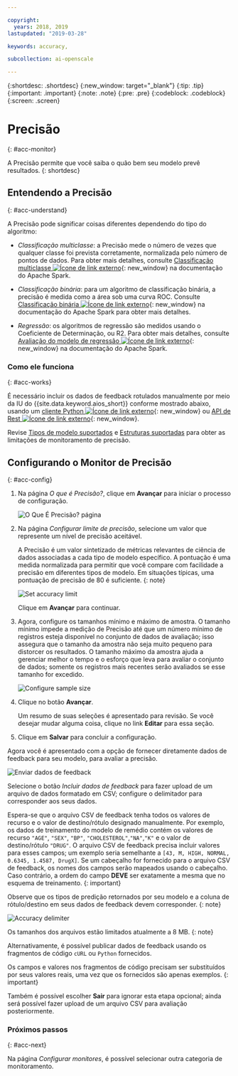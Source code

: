 ```yaml
---

copyright:
  years: 2018, 2019
lastupdated: "2019-03-28"

keywords: accuracy, 

subcollection: ai-openscale

---
```


{:shortdesc: .shortdesc}
{:new_window: target="_blank"}
{:tip: .tip}
{:important: .important}
{:note: .note}
{:pre: .pre}
{:codeblock: .codeblock}
{:screen: .screen}

# Precisão
{: #acc-monitor}

A Precisão permite que você saiba o quão bem seu modelo prevê resultados.
{: shortdesc}

## Entendendo a Precisão
{: #acc-understand}

A Precisão pode significar coisas diferentes dependendo do tipo do algoritmo:

- *Classificação multiclasse*: a Precisão mede o número de vezes que qualquer classe foi prevista corretamente, normalizada pelo número de pontos de dados. Para obter mais detalhes, consulte [Classificação multiclasse ![Ícone de link externo](../../icons/launch-glyph.svg "Ícone de link externo")](https://spark.apache.org/docs/2.1.0/mllib-evaluation-metrics.html#multiclass-classification){: new_window} na documentação do Apache Spark.

- *Classificação binária*: para um algoritmo de classificação binária, a precisão é medida como a área sob uma curva ROC. Consulte [Classificação binária ![Ícone de link externo](../../icons/launch-glyph.svg "Ícone de link externo")](https://spark.apache.org/docs/2.1.0/mllib-evaluation-metrics.html#binary-classification){: new_window} na documentação do Apache Spark para obter mais detalhes.

- *Regressão*: os algoritmos de regressão são medidos usando o Coeficiente de Determinação, ou R2. Para obter mais detalhes, consulte [Avaliação do modelo de regressão ![Ícone de link externo](../../icons/launch-glyph.svg "Ícone de link externo")](https://spark.apache.org/docs/2.1.0/mllib-evaluation-metrics.html#regression-model-evaluation){: new_window} na documentação do Apache Spark.

### Como ele funciona
{: #acc-works}

É necessário incluir os dados de feedback rotulados manualmente por meio da IU do {{site.data.keyword.aios_short}} conforme mostrado abaixo, usando um [cliente Python ![Ícone de link externo](../../icons/launch-glyph.svg "Ícone de link externo")](http://ai-openscale-python-client.mybluemix.net/#feedbacklogging){: new_window} ou [API de Rest ![Ícone de link externo](../../icons/launch-glyph.svg "Ícone de link externo")](https://cloud.ibm.com/apidocs/ai-openscale#post-feedback-payload){: new_window}.

Revise [Tipos de modelo suportados](/docs/services/ai-openscale?topic=ai-openscale-in-ov#in-mod) e [Estruturas suportadas](/docs/services/ai-openscale?topic=ai-openscale-in-ov#in-fram) para obter as limitações de monitoramento de precisão.

<!---
You need to add manually-labelled data into your feedback table for the accuracy computation to trigger. The feedback table is in the posgres schema with the name <model_id>_feedback.

You can create a performance monitoring system for your predictive models by creating an evaluation instance, and then defining the metrics and triggers for the automatic retraining and deploying of the new model. Spark, Keras and TensorFlow models are supported at this stage, with the following requirements:

- A training definition must be stored in the repository
- `training_data_reference` - must be defined as a part of the stored model's metadata
- `training_definition_url` - must be defined as a part of the stored model's metadata

Use the available [REST API ![External link icon](../../icons/launch-glyph.svg "External link icon")](https://watson-ml-api.mybluemix.net/){: new_window} end-points directly to provide feedback data and kick off evaluation activities. For more information, see the [WML documentation ![External link icon](../../icons/launch-glyph.svg "External link icon")](https://dataplatform.cloud.ibm.com/docs/content/analyze-data/ml-continuous-learning.html?audience=wdp&context=wdp){: new_window}.
--->

## Configurando o Monitor de Precisão
{: #acc-config}

1.  Na página *O que é Precisão?*, clique em **Avançar** para iniciar o processo de configuração.

    ![O Que É Precisão? página](images/accuracy-what-is.png)

1.  Na página *Configurar limite de precisão*, selecione um valor que represente um nível de precisão aceitável.

    A Precisão é um valor sintetizado de métricas relevantes de ciência de dados associadas a cada tipo de modelo específico. A pontuação é uma medida normalizada para permitir que você compare com facilidade a precisão em diferentes tipos de modelo. Em situações típicas, uma pontuação de precisão de 80 é suficiente.
    {: note}

    ![Set accuracy limit](images/accuracy-set-limit.png)

    Clique em **Avançar** para continuar.

1.  Agora, configure os tamanhos mínimo e máximo de amostra. O tamanho mínimo impede a medição de Precisão até que um número mínimo de registros esteja disponível no conjunto de dados de avaliação; isso assegura que o tamanho da amostra não seja muito pequeno para distorcer os resultados. O tamanho máximo da amostra ajuda a gerenciar melhor o tempo e o esforço que leva para avaliar o conjunto de dados; somente os registros mais recentes serão avaliados se esse tamanho for excedido.

     ![Configure sample size](images/accuracy-config-sample.png)

1.  Clique no botão **Avançar**.

    Um resumo de suas seleções é apresentado para revisão. Se você desejar mudar alguma coisa, clique no link **Editar** para essa seção.

1.  Clique em **Salvar** para concluir a configuração.

Agora você é apresentado com a opção de fornecer diretamente dados de feedback para seu modelo, para avaliar a precisão.

  ![Enviar dados de feedback](images/accuracy-send-feedback0.png)

Selecione o botão *Incluir dados de feedback* para fazer upload de um arquivo de dados formatado em CSV; configure o delimitador para corresponder aos seus dados.

Espera-se que o arquivo CSV de feedback tenha todos os valores de recurso e o valor de destino/rótulo designado manualmente. Por exemplo, os dados de treinamento do modelo de remédio contém os valores de recurso `"AGE"`, `"SEX"`, `"BP"`, `"CHOLESTEROL"`,`"NA"`,`"K"` e o valor de destino/rótulo `"DRUG"`. O arquivo CSV de feedback precisa incluir valores para esses campos; um exemplo seria semelhante a `[43, M, HIGH, NORMAL, 0.6345, 1.4587, DrugX]`. Se um cabeçalho for fornecido para o arquivo CSV de feedback, os nomes dos campos serão mapeados usando o cabeçalho. Caso contrário, a ordem do campo **DEVE** ser exatamente a mesma que no esquema de treinamento.
{: important}

Observe que os tipos de predição retornados por seu modelo e a coluna de rótulo/destino em seus dados de feedback devem corresponder.
{: note}

  ![Accuracy delimiter](images/accuracy-delimit.png)

Os tamanhos dos arquivos estão limitados atualmente a 8 MB.
{: note}

Alternativamente, é possível publicar dados de feedback usando os fragmentos de código `cURL` ou `Python` fornecidos.

Os campos e valores nos fragmentos de código precisam ser substituídos por seus valores reais, uma vez que os fornecidos são apenas exemplos.
{: important}

Também é possível escolher **Sair** para ignorar esta etapa opcional; ainda será possível fazer upload de um arquivo CSV para avaliação posteriormente.

### Próximos passos
{: #acc-next}

Na página *Configurar monitores*, é possível selecionar outra categoria de monitoramento.
